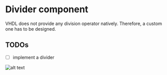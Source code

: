# Divider component

VHDL does not provide any division operator natively. Therefore, a custom one has to be designed.

## TODOs
 - [ ] implement a divider

![alt text](https://github.com/denishoornaert/SimpleSoftcoreArchitecture/blob/alu/images/divider.png)

